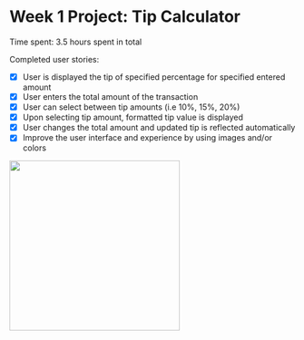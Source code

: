 # Week 1 Project: Tip Calculator
Time spent: 3.5 hours spent in total

Completed user stories:

* [x] User is displayed the tip of specified percentage for specified entered amount
* [x] User enters the total amount of the transaction
* [x] User can select between tip amounts (i.e 10%, 15%, 20%)
* [x] Upon selecting tip amount, formatted tip value is displayed
* [x] User changes the total amount and updated tip is reflected automatically
* [x] Improve the user interface and experience by using images and/or colors

<img src="https://raw.githubusercontent.com/ddsakura/AndroidTipCalculator/master/tipCal.gif" width="300">
